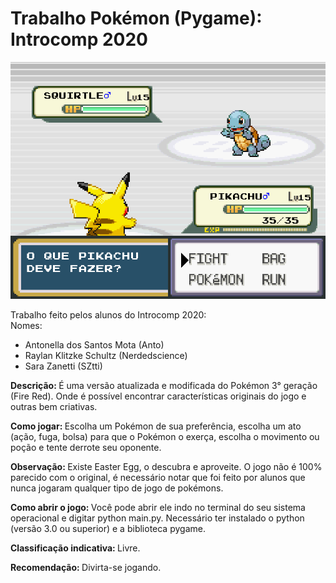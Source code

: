# Trabalho Pokémon (Pygame): Introcomp 2020

![alt print](image.png)

Trabalho feito pelos alunos do Introcomp 2020:<br>
Nomes:
<ul>
<li>Antonella dos Santos Mota (Anto)</li>
<li>Raylan Klitzke Schultz (Nerdedscience)</li>
<li>Sara Zanetti (SZtti)</li>
</ul>
<p><b>Descrição: </b>É uma versão atualizada e modificada do Pokémon 3° geração (Fire Red). Onde é possível encontrar características originais do jogo e outras bem criativas.</p>
<p><b>Como jogar: </b>Escolha um Pokémon de sua preferência, escolha um ato (ação, fuga, bolsa) para que o Pokémon o exerça, escolha o movimento ou poção e tente derrote seu oponente.</p>
<p><b>Observação: </b>Existe Easter Egg, o descubra e aproveite. O jogo não é 100% parecido com o original, é necessário notar que foi feito por alunos que nunca jogaram qualquer tipo de jogo de pokémons.</p>
<p><b>Como abrir o jogo: </b>Você pode abrir ele indo no terminal do seu sistema operacional e digitar python main.py.
Necessário ter instalado o python (versão 3.0 ou superior) e a biblioteca pygame.</p>
<p><b>Classificação indicativa: </b>Livre.</p>
<b>Recomendação: </b>Divirta-se jogando.